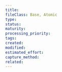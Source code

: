 ```yaml
---
title: 
fileClass: Base, Atomic
type: 
status: 
maturity: 
processing_priority: 
tags: 
created: 
modified: 
estimated_effort: 
capture_method: 
related: 
---
```

